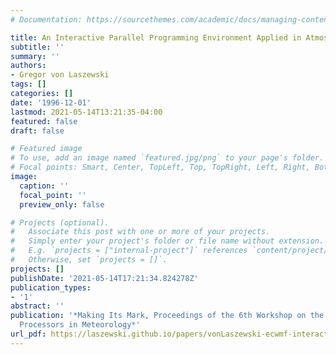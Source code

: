 ```yaml
---
# Documentation: https://sourcethemes.com/academic/docs/managing-content/

title: An Interactive Parallel Programming Environment Applied in Atmospheric Science
subtitle: ''
summary: ''
authors:
- Gregor von Laszewski
tags: []
categories: []
date: '1996-12-01'
lastmod: 2021-05-14T13:21:35-04:00
featured: false
draft: false

# Featured image
# To use, add an image named `featured.jpg/png` to your page's folder.
# Focal points: Smart, Center, TopLeft, Top, TopRight, Left, Right, BottomLeft, Bottom, BottomRight.
image:
  caption: ''
  focal_point: ''
  preview_only: false

# Projects (optional).
#   Associate this post with one or more of your projects.
#   Simply enter your project's folder or file name without extension.
#   E.g. `projects = ["internal-project"]` references `content/project/deep-learning/index.md`.
#   Otherwise, set `projects = []`.
projects: []
publishDate: '2021-05-14T17:21:34.824278Z'
publication_types:
- '1'
abstract: ''
publication: '*Making Its Mark, Proceedings of the 6th Workshop on the Use of Parallel
  Processors in Meteorology*'
url_pdf: https://laszewski.github.io/papers/vonLaszewski-ecwmf-interactive.pdf
---
```


